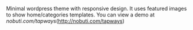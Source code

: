 Minimal wordpress theme with responsive design. It uses featured images to show home/categories templates. You can view a demo at *nobuti.com/tapways*(http://nobuti.com/tapways)

